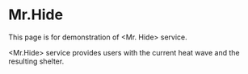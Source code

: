 # Mr.Hide
This page is for demonstration of <Mr. Hide> service.

<Mr.Hide> service provides users with the current heat wave and the resulting shelter.
